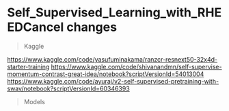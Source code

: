 # Self_Supervised_Learning_with_RHEEDCancel changes

> Kaggle

https://www.kaggle.com/code/yasufuminakama/ranzcr-resnext50-32x4d-starter-training
https://www.kaggle.com/code/shivanandmn/self-supervise-momentum-contrast-great-idea/notebook?scriptVersionId=54013004
https://www.kaggle.com/code/ayuraj/v2-self-supervised-pretraining-with-swav/notebook?scriptVersionId=60346393

> Models

